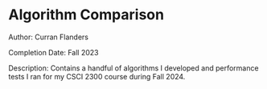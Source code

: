 # Algorithm Comparison
 
Author: Curran Flanders

Completion Date: Fall 2023

Description: Contains a handful of algorithms I developed and performance tests I ran for my CSCI 2300 course during Fall 2024. 
